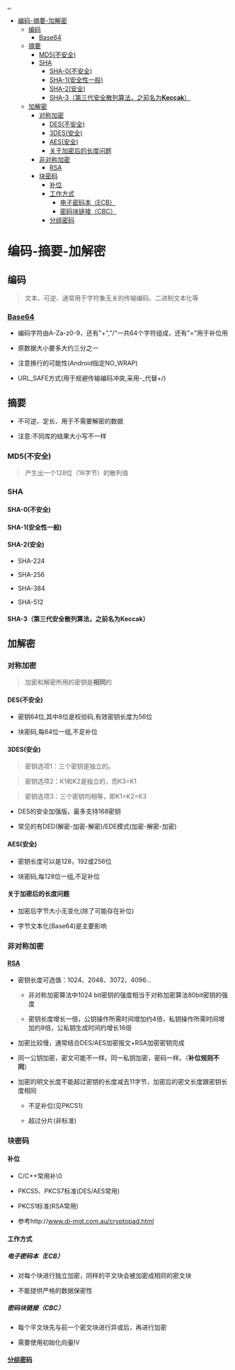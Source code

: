 [..](./../basis-standard/index.md)
- [编码-摘要-加解密](#编码-摘要-加解密)
  - [编码](#编码)
    - [Base64](#base64)
  - [摘要](#摘要)
    - [MD5(不安全)](#md5不安全)
    - [SHA](#sha)
      - [SHA-0(不安全)](#sha-0不安全)
      - [SHA-1(安全性一般)](#sha-1安全性一般)
      - [SHA-2(安全)](#sha-2安全)
      - [SHA-3（第三代安全散列算法，之前名为**Keccak**）](#sha-3第三代安全散列算法之前名为keccak)
  - [加解密](#加解密)
    - [对称加密](#对称加密)
      - [DES(不安全)](#des不安全)
      - [3DES(安全)](#3des安全)
      - [AES(安全)](#aes安全)
      - [关于加密后的长度问题](#关于加密后的长度问题)
    - [非对称加密](#非对称加密)
      - [RSA](#rsa)
    - [块密码](#块密码)
      - [补位](#补位)
      - [工作方式](#工作方式)
        - [电子密码本（ECB）](#电子密码本ecb)
        - [密码块链接（CBC）](#密码块链接cbc)
      - [分组密码](#分组密码)
  
# 编码-摘要-加解密

## 编码

> 文本、可逆、通常用于字符集无关的传输编码、二进制文本化等

### [Base64](https://zh.wikipedia.org/wiki/Base64)

- 编码字符由A-Za-z0-9，还有"+","/"一共64个字符组成，还有"="用于补位用

- 原数据大小要多大约三分之一

- 注意换行的可能性(Android指定NO_WRAP)

- URL_SAFE方式(用于规避传输编码冲突,采用-_代替+/)

## 摘要

- 不可逆、定长、用于不需要解密的数据

- 注意:不同库的结果大小写不一样

### MD5(不安全)

> 产生出一个128位（16字节）的散列值

### SHA

#### SHA-0(不安全)

#### SHA-1(安全性一般)

#### SHA-2(安全)

- SHA-224

- SHA-256

- SHA-384

- SHA-512

#### SHA-3（第三代安全散列算法，之前名为**Keccak**）

## 加解密

### 对称加密

>加密和解密所用的密钥是**相同**的

#### DES(不安全)

- 密钥64位,其中8位是校验码,有效密钥长度为56位

- 块密码,每64位一组,不足补位

#### 3DES(安全)

> 密钥选项1：三个密钥是独立的。

>

> 密钥选项2：K1和K2是独立的，而K3=K1

>

> 密钥选项3：三个密钥均相等，即K1=K2=K3

- DES的安全加强版，最多支持168密钥

- 常见的有DED(解密-加密-解密)/EDE模式(加密-解密-加密)

#### AES(安全)

- 密钥长度可以是128，192或256位

- 块密码,每128位一组,不足补位

#### 关于加密后的长度问题

- 加密后字节大小无变化(除了可能存在补位)

- 字节文本化(Base64)是主要影响

### 非对称加密

#### [RSA](http://www.metsky.com/archives/657.html)

- 密钥长度可选值：1024、2048、3072、4096...

  - 非对称加密算法中1024 bit密钥的强度相当于对称加密算法80bit密钥的强度

  - 密钥长度增长一倍，公钥操作所需时间增加约4倍，私钥操作所需时间增加约8倍，公私钥生成时间约增长16倍

- 加密比较慢，通常结合DES/AES加密报文+RSA加密密钥完成

- 同一公钥加密，密文可能不一样。同一私钥加密，密码一样。（**补位规则不同**）

- 加密的明文长度不能超过密钥的长度减去11字节，加密后的密文长度跟密钥长度相同

  - 不足补位(见PKCS1)

  - 超过分片(非标准)

### 块密码

#### 补位

- C/C++常用补\0

- PKCS5、PKCS7标准(DES/AES常用)

- PKCS1标准(RSA常用)

- 参考http://www.di-mgt.com.au/cryptopad.html

#### 工作方式

##### 电子密码本（ECB）

- 对每个块进行独立加密，同样的平文块会被加密成相同的密文块

- 不能提供严格的数据保密性

##### 密码块链接（CBC）

- 每个平文块先与前一个密文块进行异或后，再进行加密

- 需要使用初始化向量IV

#### [分组密码](http://zh.wikipedia.org/wiki/%E5%9D%97%E5%AF%86%E7%A0%81%E7%9A%84%E5%B7%A5%E4%BD%9C%E6%A8%A1%E5%BC%8F)
